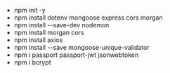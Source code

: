 - npm init -y
- npm install dotenv mongoose express cors morgan
- npm install --save-dev nodemon
- npm install morgan cors
- npm install axios
- npm install --save mongoose-unique-validator
- npm i passport passport-jwt jsonwebtoken
- npm i bcrypt
